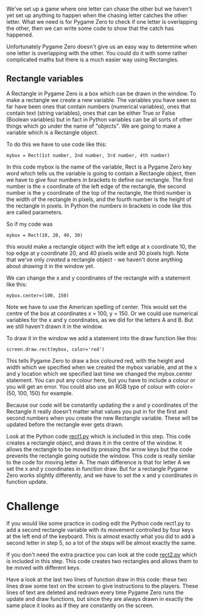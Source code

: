 We've set up a game where one letter can chase the other but we haven't yet set up anything to happen when the chasing letter catches the other letter. What we need is for Pygame Zero to check if one letter is overlapping the other, then we can write some code to show that the catch has happened.

Unfortunately Pygame Zero doesn't give us an easy way to determine when one letter is overlapping with the other. You could do it with some rather complicated maths but there is a much easier way using Rectangles.

Rectangle variables
-------------------

A Rectangle in Pygame Zero is a box which can be drawn in the window. To make a rectangle we create a new variable. The variables you have seen so far have been ones that contain numbers (numerical variables), ones that contain text (string variables), ones that can be either True or False (Boolean variables) but in fact in Python variables can be all sorts of other things which go  under the name of "objects". We are going to make a variable which is a Rectangle object.

To do this we have to use code like this:

```mybox = Rect(1st number, 2nd number, 3rd number, 4th number)```

In this code mybox is the name of the variable, Rect is a Pygame Zero key word which tells us the variable is going to contain a Rectangle object, then we have to give four numbers in brackets to define our rectangle. The first number is the x coordinate of the left edge of the rectangle, the second number is the y coordinate of the top of the rectangle, the third number is the width of the rectangle in pixels, and the fourth number is the height of the rectangle in pixels. In Python the numbers in brackets in code like this are called parameters.

So if my code was

```mybox = Rect(10, 20, 40, 30)```

this would make a rectangle object with the left edge at x coordinate 10, the top edge at y coordinate 20, and 40 pixels wide and 30 pixels high. Note that we've only *created* a rectangle object - we haven't done anything about *drawing* it in the window yet.

We can change the x and y coordinates of the rectangle with a statement like this:

```mybox.center=(100, 150)```

Note we have to use the American spelling of center. This would set the centre of the box at coordinates x = 100, y = 150. Or we could use numerical variables for the x and y coordinates, as we did for the letters A and B. But we still haven't drawn it in the window.

To draw it in the window we add a statement into the draw function like this:

```screen.draw.rect(mybox, color='red')```

This tells Pygame Zero to draw a box coloured red, with the height and width which we specified when we created the mybox variable, and at the x and y location which we specified last time we changed the mybox.center statement. You can put any colour here, but you have to include a colour or you will get an error. You could also use an RGB type of colour with color=(50, 100, 150) for example.

Because our code will be constantly updating the x and y coordinates of the Rectangle it really doesn't matter what values you put in for the first and second numbers when you create the new Rectangle variable. These will be updated before the rectangle ever gets drawn.

Look at the Python code [rect1.py](rect1.py) which is included in this step. This code creates a rectangle object, and draws it in the centre of the window. It allows the rectangle to be moved by pressing the arrow keys but the code prevents the rectangle going outside the window. This code is really similar to the code for moving letter A. The main difference is that for letter A we set the x and y coordinates in function draw. But for a rectangle Pygame Zero works slightly differently, and we have to set the x and y coordinates in function update.

Challenge
=========
If you would like some practice in coding edit the Python code rect1.py to add a second rectangle variable with its movement controlled by four keys at the left end of the keyboard. This is almost exactly what you did to add a second letter in step 5, so a lot of the steps will be almost exactly the same.

If you don't need the extra practice you can look at the code [rect2.py](rect2.py) which is included in this step. This code creates two rectangles and allows them to be moved with different keys. 

Have a look at the last two lines of function draw in this code: these two lines draw some text on the screen to give instructions to the players. These lines of text are deleted and redrawn every time Pygame Zero runs the update and draw functions, but since they are always drawn in exactly the same place it looks as if they are constantly on the screen.

